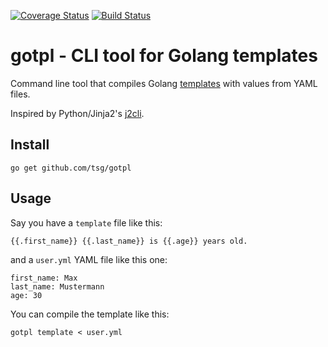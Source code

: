 [![Coverage Status](https://coveralls.io/repos/github/david-berichon/gotpl/badge.svg)](https://coveralls.io/github/david-berichon/gotpl)
[![Build Status](https://travis-ci.org/david-berichon/gotpl.svg?branch=master)](https://travis-ci.org/david-berichon/gotpl)

# gotpl - CLI tool for Golang templates

Command line tool that compiles Golang
[templates](http://golang.org/pkg/text/template/) with values from YAML files.

Inspired by Python/Jinja2's [j2cli](https://github.com/kolypto/j2cli).

## Install

    go get github.com/tsg/gotpl

## Usage

Say you have a `template` file like this:

    {{.first_name}} {{.last_name}} is {{.age}} years old.

and a `user.yml` YAML file like this one:

    first_name: Max
    last_name: Mustermann
    age: 30

You can compile the template like this:

    gotpl template < user.yml
